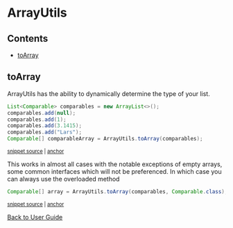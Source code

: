 <a id="top"></a>

# ArrayUtils

<!-- toc -->
## Contents

  * [toArray](#toarray)<!-- endToc -->

## toArray

ArrayUtils has the ability to dynamically determine the type of your list.

<!-- snippet: toArray -->
<a id='snippet-toarray'></a>
```java
List<Comparable> comparables = new ArrayList<>();
comparables.add(null);
comparables.add(1);
comparables.add(3.1415);
comparables.add("Lars");
Comparable[] comparableArray = ArrayUtils.toArray(comparables);
```
<sup><a href='/approvaltests-util-tests/src/test/java/com/spun/util/ArrayUtilsTest.java#L50-L57' title='Snippet source file'>snippet source</a> | <a href='#snippet-toarray' title='Start of snippet'>anchor</a></sup>
<!-- endSnippet -->

This works in almost all cases with the notable exceptions of empty arrays, some common interfaces 
which will not be preferenced.
In which case you can always use the overloaded method 
<!-- snippet: toArrayWithClass -->
<a id='snippet-toarraywithclass'></a>
```java
Comparable[] array = ArrayUtils.toArray(comparables, Comparable.class);
```
<sup><a href='/approvaltests-util-tests/src/test/java/com/spun/util/ArrayUtilsTest.java#L58-L60' title='Snippet source file'>snippet source</a> | <a href='#snippet-toarraywithclass' title='Start of snippet'>anchor</a></sup>
<!-- endSnippet -->


[Back to User Guide](README.md#top)
